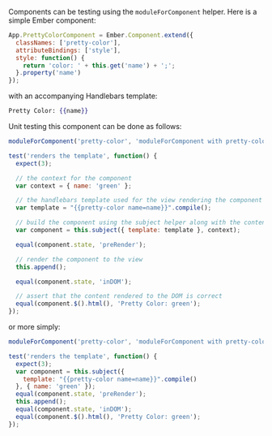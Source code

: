 Components can be testing using the `moduleForComponent` helper. Here is a simple Ember component:

```javascript
App.PrettyColorComponent = Ember.Component.extend({
  classNames: ['pretty-color'],
  attributeBindings: ['style'],
  style: function() {
    return 'color: ' + this.get('name') + ';';
  }.property('name')
});
```

with an accompanying Handlebars template:

```handlebars
Pretty Color: {{name}}
```

Unit testing this component can be done as follows:

```javascript
moduleForComponent('pretty-color', 'moduleForComponent with pretty-color');

test('renders the template', function() {
  expect(3);

  // the context for the component
  var context = { name: 'green' };

  // the handlebars template used for the view rendering the component
  var template = "{{pretty-color name=name}}".compile();

  // build the component using the subject helper along with the content
  var component = this.subject({ template: template }, context);

  equal(component.state, 'preRender');

  // render the component to the view
  this.append();

  equal(component.state, 'inDOM');

  // assert that the content rendered to the DOM is correct
  equal(component.$().html(), 'Pretty Color: green');
});
```

or more simply:

```javascript
moduleForComponent('pretty-color', 'moduleForComponent with pretty-color');

test('renders the template', function() {
  expect(3);
  var component = this.subject({
    template: "{{pretty-color name=name}}".compile()
  }, { name: 'green' });
  equal(component.state, 'preRender');
  this.append();
  equal(component.state, 'inDOM');
  equal(component.$().html(), 'Pretty Color: green');
});
```